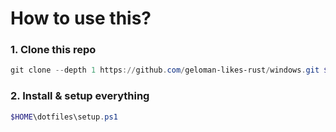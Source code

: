 # How to use this?

### 1. Clone this repo
```ps1
git clone --depth 1 https://github.com/geloman-likes-rust/windows.git $HOME\dotfiles
```

### 2. Install & setup everything
```ps1
$HOME\dotfiles\setup.ps1
```
